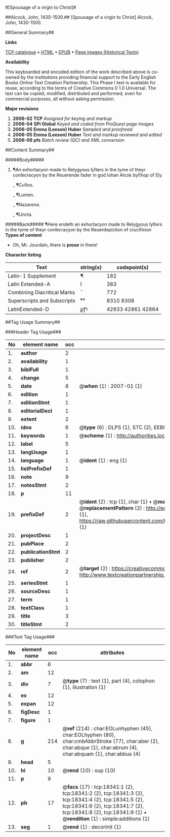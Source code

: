 #[Spousage of a virgin to Christ]#

##Alcock, John, 1430-1500.##
[Spousage of a virgin to Christ]
Alcock, John, 1430-1500.

##General Summary##

**Links**

[TCP catalogue](http://www.ota.ox.ac.uk/tcp/)  • 
[HTML](http://tei.it.ox.ac.uk/tcp/Texts-HTML/free/A16/A16041.html)  • 
[EPUB](http://tei.it.ox.ac.uk/tcp/Texts-EPUB/free/A16/A16041.epub) • 
[Page images (Historical Texts)](https://data.historicaltexts.jisc.ac.uk/view?pubId=eebo-99852984e&pageId=eebo-99852984e-18341-1)

**Availability**

This keyboarded and encoded edition of the
	       work described above is co-owned by the institutions
	       providing financial support to the Early English Books
	       Online Text Creation Partnership. This Phase I text is
	       available for reuse, according to the terms of Creative
	       Commons 0 1.0 Universal. The text can be copied,
	       modified, distributed and performed, even for
	       commercial purposes, all without asking permission.

**Major revisions**

1. __2006-02__ __TCP__ *Assigned for keying and markup*
1. __2006-04__ __SPi Global__ *Keyed and coded from ProQuest page images*
1. __2006-05__ __Emma (Leeson) Huber__ *Sampled and proofread*
1. __2006-05__ __Emma (Leeson) Huber__ *Text and markup reviewed and edited*
1. __2006-09__ __pfs__ *Batch review (QC) and XML conversion*

##Content Summary##

#####Body#####

1. ¶An exhortacyon made to Relygyous ſyſters in the tyme of theyr conſecracyon by the Reuerende fader in god Iohan Alcok byſſhop of Ely.

    _ ¶Cuſtos.

    _ ¶Lumen.

    _ ¶Nazarena.

    _ ¶Uncta.

#####Back#####
¶Here endeth an exhortacyon made to Relygyous ſyſters in the tyme of theyr conſecracyon by the Reuerdepiction of crucifixion
**Types of content**

  * Oh, Mr. Jourdain, there is **prose** in there!

**Character listing**


|Text|string(s)|codepoint(s)|
|---|---|---|
|Latin-1 Supplement|¶|182|
|Latin Extended-A|ſ|383|
|Combining             Diacritical Marks|̄|772|
|Superscripts             and Subscripts|⁶⁴|8310 8308|
|LatinExtended-D|ꝑꝭꝰ|42833 42861 42864|

##Tag Usage Summary##

###Header Tag Usage###

|No|element name|occ|attributes|
|---|---|---|---|
|1.|__author__|2||
|2.|__availability__|1||
|3.|__biblFull__|1||
|4.|__change__|5||
|5.|__date__|8| @__when__ (1) : 2007-01 (1)|
|6.|__edition__|1||
|7.|__editionStmt__|1||
|8.|__editorialDecl__|1||
|9.|__extent__|2||
|10.|__idno__|6| @__type__ (6) : DLPS (1), STC (2), EEBO-CITATION (1), PROQUEST (1), VID (1)|
|11.|__keywords__|1| @__scheme__ (1) : http://authorities.loc.gov/ (1)|
|12.|__label__|5||
|13.|__langUsage__|1||
|14.|__language__|1| @__ident__ (1) : eng (1)|
|15.|__listPrefixDef__|1||
|16.|__note__|9||
|17.|__notesStmt__|2||
|18.|__p__|11||
|19.|__prefixDef__|2| @__ident__ (2) : tcp (1), char (1)  •  @__matchPattern__ (2) : ([0-9\-]+):([0-9IVX]+) (1), (.+) (1)  •  @__replacementPattern__ (2) : http://eebo.chadwyck.com/downloadtiff?vid=$1&page=$2 (1), https://raw.githubusercontent.com/textcreationpartnership/Texts/master/tcpchars.xml#$1 (1)|
|20.|__projectDesc__|1||
|21.|__pubPlace__|2||
|22.|__publicationStmt__|2||
|23.|__publisher__|2||
|24.|__ref__|2| @__target__ (2) : https://creativecommons.org/publicdomain/zero/1.0/ (1), http://www.textcreationpartnership.org/docs/. (1)|
|25.|__seriesStmt__|1||
|26.|__sourceDesc__|1||
|27.|__term__|1||
|28.|__textClass__|1||
|29.|__title__|3||
|30.|__titleStmt__|2||


###Text Tag Usage###

|No|element name|occ|attributes|
|---|---|---|---|
|1.|__abbr__|6||
|2.|__am__|12||
|3.|__div__|7| @__type__ (7) : text (1), part (4), colophon (1), illustration (1)|
|4.|__ex__|12||
|5.|__expan__|12||
|6.|__figDesc__|1||
|7.|__figure__|1||
|8.|__g__|214| @__ref__ (214) : char:EOLunhyphen (45), char:EOLhyphen (80), char:cmbAbbrStroke (77), char:aber (2), char:abque (1), char:abrum (4), char:abquam (1), char:abbus (4)|
|9.|__head__|5||
|10.|__hi__|10| @__rend__ (10) : sup (10)|
|11.|__p__|9||
|12.|__pb__|17| @__facs__ (17) : tcp:18341:1 (2), tcp:18341:2 (2), tcp:18341:3 (2), tcp:18341:4 (2), tcp:18341:5 (2), tcp:18341:6 (2), tcp:18341:7 (2), tcp:18341:8 (2), tcp:18341:9 (1)  •  @__rendition__ (1) : simple:additions (1)|
|13.|__seg__|1| @__rend__ (1) : decorInit (1)|
